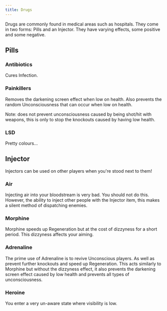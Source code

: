 ```yaml
---
title: Drugs
---
```


Drugs are commonly found in medical areas such as hospitals. They come in two
forms: Pills and an Injector. They have varying effects, some positive and some
negative.

## Pills

### Antibiotics

Cures Infection.

### Painkillers

Removes the darkening screen effect when low on health. Also prevents the random
Unconsciousness that can occur when low on health.

Note: does not prevent unconsciousness caused by being shot/hit with weapons,
this is only to stop the knockouts caused by having low health.

### LSD

Pretty colours...

## Injector

Injectors can be used on other players when you're stood next to them!

### Air

Injecting air into your bloodstream is very bad. You should not do this.
However, the ability to inject other people with the Injector item, this makes a
silent method of dispatching enemies.

### Morphine

Morphine speeds up Regeneration but at the cost of dizzyness for a short period.
This dizzyness affects your aiming.

### Adrenaline

The prime use of Adrenaline is to revive Unconscious players. As well as prevent
further knockouts and speed up Regeneration. This acts similarly to Morphine but
without the dizzyness effect, it also prevents the darkening screen effect
caused by low health and prevents all types of unconsciousness.

### Heroine

You enter a very un-aware state where visibility is low.
